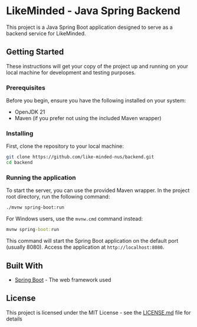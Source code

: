 # LikeMinded - Java Spring Backend

This project is a Java Spring Boot application designed to serve as a backend service for LikeMinded.

## Getting Started

These instructions will get your copy of the project up and running on your local machine for development and testing purposes.

### Prerequisites

Before you begin, ensure you have the following installed on your system:

-   OpenJDK 21
-   Maven (if you prefer not using the included Maven wrapper)

### Installing

First, clone the repository to your local machine:

```bash
git clone https://github.com/like-minded-nus/backend.git
cd backend
```

### Running the application

To start the server, you can use the provided Maven wrapper. In the project root directory, run the following command:

```bash
./mvnw spring-boot:run
```

For Windows users, use the `mvnw.cmd` command instead:

```cmd
mvnw spring-boot:run
```

This command will start the Spring Boot application on the default port (usually 8080). Access the application at `http://localhost:8080`.

## Built With

-   [Spring Boot](https://spring.io/projects/spring-boot) - The web framework used

## License

This project is licensed under the MIT License - see the [LICENSE.md](LICENSE.md) file for details
